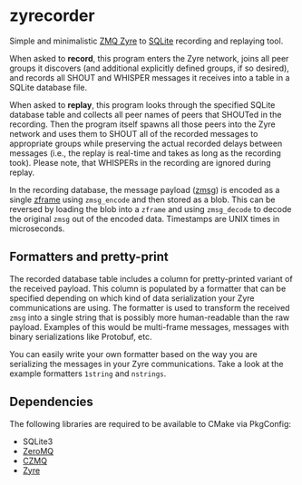 # zyrecorder

Simple and minimalistic [ZMQ Zyre](https://github.com/zeromq/zyre) to
[SQLite](https://www.sqlite.org/) recording and replaying tool.

When asked to **record**, this program enters the Zyre network, joins all peer groups it discovers
(and additional explicitly defined groups, if so desired), and records all SHOUT and WHISPER
messages it receives into a table in a SQLite database file.

When asked to **replay**, this program looks through the specified SQLite database table and
collects all peer names of peers that SHOUTed in the recording. Then the program itself spawns all
those peers into the Zyre network and uses them to SHOUT all of the recorded messages to appropriate
groups while preserving the actual recorded delays between messages (i.e., the replay is real-time
and takes as long as the recording took). Please note, that WHISPERs in the recording are ignored
during replay.

In the recording database, the message payload ([zmsg](http://czmq.zeromq.org/manual:zmsg)) is
encoded as a single [zframe](http://czmq.zeromq.org/manual:zframe) using `zmsg_encode` and then
stored as a blob. This can be reversed by loading the blob into a `zframe` and using `zmsg_decode`
to decode the original `zmsg` out of the encoded data. Timestamps are UNIX times in microseconds.

## Formatters and pretty-print

The recorded database table includes a column for pretty-printed variant of the received payload.
This column is populated by a formatter that can be specified depending on which kind of data
serialization your Zyre communications are using. The formatter is used to transform the received
`zmsg` into a single string that is possibly more human-readable than the raw payload. Examples of
this would be multi-frame messages, messages with binary serializations like Protobuf, etc.

You can easily write your own formatter based on the way you are serializing the messages in your
Zyre communications. Take a look at the example formatters `1string` and `nstrings`.

## Dependencies

The following libraries are required to be available to CMake via PkgConfig:

- SQLite3
- [ZeroMQ](https://github.com/zeromq/libzmq)
- [CZMQ](https://github.com/zeromq/czmq)
- [Zyre](https://github.com/zeromq/zyre)
